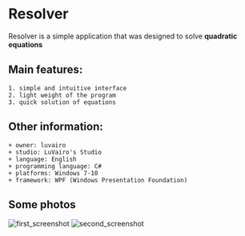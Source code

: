 # Resolver
Resolver is a simple application that was designed to solve **quadratic equations**

## Main features:
    1. simple and intuitive interface
    2. light weight of the program
    3. quick solution of equations
    
## Other information:
    + owner: luvairo
    + studio: LuVairo's Studio
    + language: English
    + programming language: C#  
    + platforms: Windows 7-10
    + framework: WPF (Windows Presentation Foundation)

## Some photos
![first_screenshot](https://user-images.githubusercontent.com/53510413/136796723-dab681c8-b63d-4fda-9813-a2eb8ea22cca.png)
![second_screenshot](https://user-images.githubusercontent.com/53510413/136796756-6a57d8be-1c31-4774-828f-01697edb4569.png)
